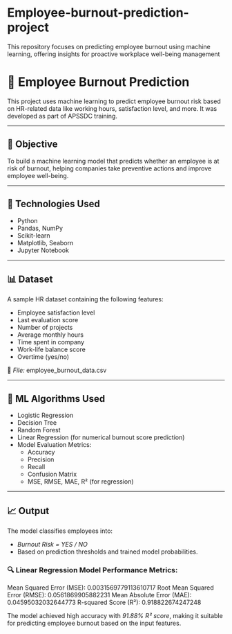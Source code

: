 # Employee-burnout-prediction-project
This repository focuses on predicting employee burnout using machine learning, offering insights for proactive workplace well-being management

# 🧠 Employee Burnout Prediction

This project uses machine learning to predict employee burnout risk based on HR-related data like working hours, satisfaction level, and more. It was developed as part of APSSDC training.

---

## 📌 Objective

To build a machine learning model that predicts whether an employee is at risk of burnout, helping companies take preventive actions and improve employee well-being.

---

## 🧰 Technologies Used

- Python
- Pandas, NumPy
- Scikit-learn
- Matplotlib, Seaborn
- Jupyter Notebook

---

## 📊 Dataset

A sample HR dataset containing the following features:

- Employee satisfaction level
- Last evaluation score
- Number of projects
- Average monthly hours
- Time spent in company
- Work-life balance score
- Overtime (yes/no)

📁 *File:* employee_burnout_data.csv

---

## 🧠 ML Algorithms Used

- Logistic Regression
- Decision Tree
- Random Forest
- Linear Regression (for numerical burnout score prediction)
- Model Evaluation Metrics:
  - Accuracy
  - Precision
  - Recall
  - Confusion Matrix
  - MSE, RMSE, MAE, R² (for regression)

---

## 📈 Output

The model classifies employees into:
- *Burnout Risk = YES / NO*
- Based on prediction thresholds and trained model probabilities.

### 🔍 Linear Regression Model Performance Metrics:
Mean Squared Error (MSE):       0.0031569779113610717
Root Mean Squared Error (RMSE): 0.0561869905882231
Mean Absolute Error (MAE):      0.04595032032644773
R-squared Score (R²):           0.918822674247248

The model achieved high accuracy with *91.88% R² score*, making it suitable for predicting employee burnout based on the input features.
